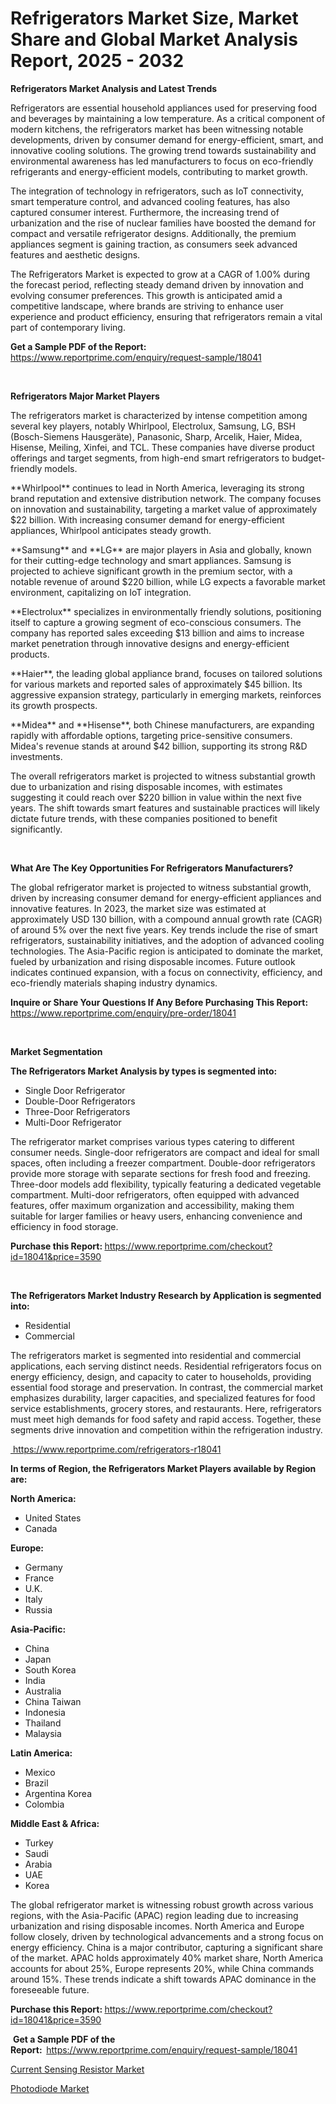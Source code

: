 <p><h1>Refrigerators Market Size, Market Share and Global Market Analysis Report, 2025 - 2032</h1></p><p><strong>Refrigerators Market Analysis and Latest Trends</strong></p>
<p><p>Refrigerators are essential household appliances used for preserving food and beverages by maintaining a low temperature. As a critical component of modern kitchens, the refrigerators market has been witnessing notable developments, driven by consumer demand for energy-efficient, smart, and innovative cooling solutions. The growing trend towards sustainability and environmental awareness has led manufacturers to focus on eco-friendly refrigerants and energy-efficient models, contributing to market growth.</p><p>The integration of technology in refrigerators, such as IoT connectivity, smart temperature control, and advanced cooling features, has also captured consumer interest. Furthermore, the increasing trend of urbanization and the rise of nuclear families have boosted the demand for compact and versatile refrigerator designs. Additionally, the premium appliances segment is gaining traction, as consumers seek advanced features and aesthetic designs.</p><p>The Refrigerators Market is expected to grow at a CAGR of 1.00% during the forecast period, reflecting steady demand driven by innovation and evolving consumer preferences. This growth is anticipated amid a competitive landscape, where brands are striving to enhance user experience and product efficiency, ensuring that refrigerators remain a vital part of contemporary living.</p></p>
<p><strong>Get a Sample PDF of the Report:&nbsp;</strong> <a href="https://www.reportprime.com/enquiry/request-sample/18041?utm_campaign=2195&utm_medium=2&utm_source=Github&utm_content=ia&utm_term=18032025&utm_id=refrigerators">https://www.reportprime.com/enquiry/request-sample/18041</a></p>
<p>&nbsp;</p>
<p><strong>Refrigerators Major Market Players</strong></p>
<p><p>The refrigerators market is characterized by intense competition among several key players, notably Whirlpool, Electrolux, Samsung, LG, BSH (Bosch-Siemens Hausgeräte), Panasonic, Sharp, Arcelik, Haier, Midea, Hisense, Meiling, Xinfei, and TCL. These companies have diverse product offerings and target segments, from high-end smart refrigerators to budget-friendly models.</p><p>**Whirlpool** continues to lead in North America, leveraging its strong brand reputation and extensive distribution network. The company focuses on innovation and sustainability, targeting a market value of approximately $22 billion. With increasing consumer demand for energy-efficient appliances, Whirlpool anticipates steady growth.</p><p>**Samsung** and **LG** are major players in Asia and globally, known for their cutting-edge technology and smart appliances. Samsung is projected to achieve significant growth in the premium sector, with a notable revenue of around $220 billion, while LG expects a favorable market environment, capitalizing on IoT integration.</p><p>**Electrolux** specializes in environmentally friendly solutions, positioning itself to capture a growing segment of eco-conscious consumers. The company has reported sales exceeding $13 billion and aims to increase market penetration through innovative designs and energy-efficient products.</p><p>**Haier**, the leading global appliance brand, focuses on tailored solutions for various markets and reported sales of approximately $45 billion. Its aggressive expansion strategy, particularly in emerging markets, reinforces its growth prospects.</p><p>**Midea** and **Hisense**, both Chinese manufacturers, are expanding rapidly with affordable options, targeting price-sensitive consumers. Midea's revenue stands at around $42 billion, supporting its strong R&D investments.</p><p>The overall refrigerators market is projected to witness substantial growth due to urbanization and rising disposable incomes, with estimates suggesting it could reach over $220 billion in value within the next five years. The shift towards smart features and sustainable practices will likely dictate future trends, with these companies positioned to benefit significantly.</p></p>
<p>&nbsp;</p>
<p><strong>What Are The Key Opportunities For Refrigerators Manufacturers?</strong></p>
<p><p>The global refrigerator market is projected to witness substantial growth, driven by increasing consumer demand for energy-efficient appliances and innovative features. In 2023, the market size was estimated at approximately USD 130 billion, with a compound annual growth rate (CAGR) of around 5% over the next five years. Key trends include the rise of smart refrigerators, sustainability initiatives, and the adoption of advanced cooling technologies. The Asia-Pacific region is anticipated to dominate the market, fueled by urbanization and rising disposable incomes. Future outlook indicates continued expansion, with a focus on connectivity, efficiency, and eco-friendly materials shaping industry dynamics.</p></p>
<p><strong>Inquire or Share Your Questions If Any Before Purchasing This Report:</strong> <a href="https://www.reportprime.com/enquiry/pre-order/18041?utm_campaign=2195&utm_medium=2&utm_source=Github&utm_content=ia&utm_term=18032025&utm_id=refrigerators">https://www.reportprime.com/enquiry/pre-order/18041</a></p>
<p>&nbsp;</p>
<p><strong>Market Segmentation</strong></p>
<p><strong>The Refrigerators Market Analysis by types is segmented into:</strong></p>
<p><ul><li>Single Door Refrigerator</li><li>Double-Door Refrigerators</li><li>Three-Door Refrigerators</li><li>Multi-Door Refrigerator</li></ul></p>
<p><p>The refrigerator market comprises various types catering to different consumer needs. Single-door refrigerators are compact and ideal for small spaces, often including a freezer compartment. Double-door refrigerators provide more storage with separate sections for fresh food and freezing. Three-door models add flexibility, typically featuring a dedicated vegetable compartment. Multi-door refrigerators, often equipped with advanced features, offer maximum organization and accessibility, making them suitable for larger families or heavy users, enhancing convenience and efficiency in food storage.</p></p>
<p><strong>Purchase this Report:&nbsp;</strong><a href="https://www.reportprime.com/checkout?id=18041&price=3590&utm_campaign=2195&utm_medium=2&utm_source=Github&utm_content=ia&utm_term=18032025&utm_id=refrigerators">https://www.reportprime.com/checkout?id=18041&price=3590</a></p>
<p>&nbsp;</p>
<p><strong>The Refrigerators Market Industry Research by Application is segmented into:</strong></p>
<p><ul><li>Residential</li><li>Commercial</li></ul></p>
<p><p>The refrigerators market is segmented into residential and commercial applications, each serving distinct needs. Residential refrigerators focus on energy efficiency, design, and capacity to cater to households, providing essential food storage and preservation. In contrast, the commercial market emphasizes durability, larger capacities, and specialized features for food service establishments, grocery stores, and restaurants. Here, refrigerators must meet high demands for food safety and rapid access. Together, these segments drive innovation and competition within the refrigeration industry.</p></p>
<p><a href="https://www.reportprime.com/refrigerators-r18041?utm_campaign=2195&utm_medium=2&utm_source=Github&utm_content=ia&utm_term=18032025&utm_id=refrigerators">&nbsp;https://www.reportprime.com/refrigerators-r18041</a></p>
<p><strong>In terms of Region, the Refrigerators Market Players available by Region are:</strong></p>
<p>
    <p> <strong> North America: </strong>
        <ul>
            <li>United States</li>
            <li>Canada</li>
        </ul>
        </p> 
    <p> <strong> Europe: </strong>
        <ul>
            <li>Germany</li>
            <li>France</li>
            <li>U.K.</li>
            <li>Italy</li>
            <li>Russia</li>
        </ul>
        </p> 
    <p> <strong> Asia-Pacific: </strong>
        <ul>
            <li>China</li>
            <li>Japan</li>
            <li>South Korea</li>
            <li>India</li>
            <li>Australia</li>
            <li>China Taiwan</li>
            <li>Indonesia</li>
            <li>Thailand</li>
            <li>Malaysia</li>
        </ul>
        </p> 
    <p> <strong> Latin America: </strong>
        <ul>
            <li>Mexico</li>
            <li>Brazil</li>
            <li>Argentina Korea</li>
            <li>Colombia</li>
        </ul>
        </p> 
    <p> <strong> Middle East & Africa: </strong>
        <ul>
            <li>Turkey</li>
            <li>Saudi</li>
            <li>Arabia</li>
            <li>UAE</li>
            <li>Korea</li>
        </ul>
    </p>
    </p>
<p><p>The global refrigerator market is witnessing robust growth across various regions, with the Asia-Pacific (APAC) region leading due to increasing urbanization and rising disposable incomes. North America and Europe follow closely, driven by technological advancements and a strong focus on energy efficiency. China is a major contributor, capturing a significant share of the market. APAC holds approximately 40% market share, North America accounts for about 25%, Europe represents 20%, while China commands around 15%. These trends indicate a shift towards APAC dominance in the foreseeable future.</p></p>
<p><strong>Purchase this Report: </strong><a href="https://www.reportprime.com/checkout?id=18041&price=3590&utm_campaign=2195&utm_medium=2&utm_source=Github&utm_content=ia&utm_term=18032025&utm_id=refrigerators">https://www.reportprime.com/checkout?id=18041&price=3590</a></p>
<p>&nbsp;<strong>Get a Sample PDF of the Report:&nbsp;&nbsp;</strong><a href="https://www.reportprime.com/enquiry/request-sample/18041?utm_campaign=2195&utm_medium=2&utm_source=Github&utm_content=ia&utm_term=18032025&utm_id=refrigerators">https://www.reportprime.com/enquiry/request-sample/18041</a></p>
<p><strong></strong></p>
<p><p><a href="https://github.com/ChiragRP21/Market-Research-Report-List-7/blob/main/current-sensing-resistor-market.md?utm_campaign=2195&utm_medium=2&utm_source=Github&utm_content=ia&utm_term=18032025&utm_id=refrigerators">Current Sensing Resistor Market</a></p><p><a href="https://github.com/JakirUddin511/Market-Research-Report-List-2/blob/main/photodiode-market.md?utm_campaign=2195&utm_medium=2&utm_source=Github&utm_content=ia&utm_term=18032025&utm_id=refrigerators">Photodiode Market</a></p></p>